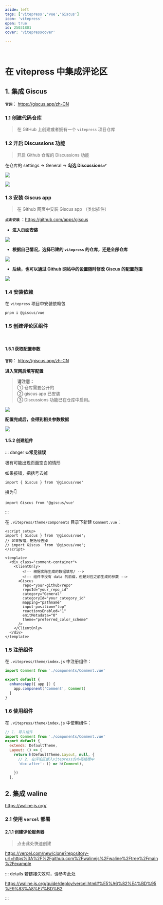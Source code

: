```yaml
---
aside: left
tags: ['vitepress','vue','Giscus']
icon: 'vitepress'
open: true
id: 25031801
cover: 'vitepresscover'

---
```




<br/>

# 在 vitepress 中集成评论区
 
## 1. 集成 Giscus 

**`官网`**： https://giscus.app/zh-CN

### 1.1 创建代码仓库

> 在 GitHub 上创建或者拥有一个 `vitepress` 项目仓库

### 1.2 开启 Discussions 功能

> 开启 Github 仓库的 Discussions 功能 

在仓库的 settings  -> General ->  **勾选 Discussions✅** 

![](/image/202503190007.png)

![](/image/202503190009.png)

### 1.3 安装 Giscus app 

> 在 Github 网页中安装 Giscus app （类似插件）  

**`点击安装`** ：https://github.com/apps/giscus  


- **进入页面安装**

![](/image/202503182344.png)

- **根据自己情况，选择已建的 `vitepress` 的仓库，还是全部仓库**

![](/image/202503182346.png)


- **后续，也可以通过 Github 网站中的设置随时修改  Giscus 的配置范围**

![](/image/202503182353.png)


### 1.4 安装依赖

在 `vitepress` 项目中安装依赖包

```shell
pnpm i @giscus/vue
```


### 1.5 创建评论区组件

<br/>

#### 1.5.1 获取配置参数

**`官网`**： https://giscus.app/zh-CN

**进入官网后填写配置**  

> **请注意：**  
> ① 仓库需要公开的  
> ② giscus app 已安装  
> ③ Discussions 功能已在仓库中启用。  


![](/image/202503190046.png)


**配置完成后，会得到相关参数数据**  

![](/image/202503190047.png)

#### 1.5.2 创建组件

::: danger **💥常见错误**

极有可能出现页面空白的情形   

如果报错，把括号去掉  

`import { Giscus } from '@giscus/vue'`  

换为👇

`import Giscus from '@giscus/vue'`  



:::


在 `.vitepress/theme/components` 目录下新建 `Comment.vue`：

```vue
<script setup>
import { Giscus } from '@giscus/vue';
// 如果报错，把括号去掉
// import Giscus  from '@giscus/vue';
</script>

<template>
  <div class="comment-container">
    <ClientOnly>
        <!-- 根据实际生成的数据填写/ -->
        <!-- 组件中没有 data 的前缀，但是对应之前生成的参数 -->
      <Giscus
        repo="your-github/repo"
        repoId="your_repo_id"
        category="General"
        categoryId="your_category_id"
        mapping="pathname"
        input-position="top"
        reactionsEnabled="1"
        emitMetadata="0"
        theme="preferred_color_scheme"
      />
    </ClientOnly>
  </div>
</template>
```

### 1.5 注册组件

在 `.vitepress/theme/index.js` 中注册组件：

```js
import Comment from './components/Comment.vue'

export default {
  enhanceApp({ app }) {
    app.component('Comment', Comment)
  }
}
```

### 1.6 使用组件

在 `.vitepress/theme/index.js` 中使用组件：

```js
// 1. 导入组件
import Comment from './components/Comment.vue'
export default {
  extends: DefaultTheme,
  Layout: () => {
    return h(DefaultTheme.Layout, null, {
      // 2. 在评论区嵌入vitepress的布局插槽中
      'doc-after': () => h(Comment),

    })
  },
```
## 2. 集成 waline

https://waline.js.org/


### 2.1 使用 `vercel` 部署 

#### 2.1.1 创建评论服务器

> 点击此处快速创建

https://vercel.com/new/clone?repository-url=https%3A%2F%2Fgithub.com%2Fwalinejs%2Fwaline%2Ftree%2Fmain%2Fexample


::: details 若链接失效时，请参考此处

https://waline.js.org/guide/deploy/vercel.html#%E5%A6%82%E4%BD%95%E9%83%A8%E7%BD%B2

::: 